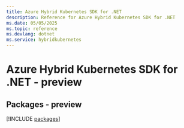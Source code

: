 ```yaml
---
title: Azure Hybrid Kubernetes SDK for .NET
description: Reference for Azure Hybrid Kubernetes SDK for .NET
ms.date: 05/05/2025
ms.topic: reference
ms.devlang: dotnet
ms.service: hybridkubernetes
---
```

# Azure Hybrid Kubernetes SDK for .NET - preview
## Packages - preview
[!INCLUDE [packages](hybrid-kubernetes-index.md)]